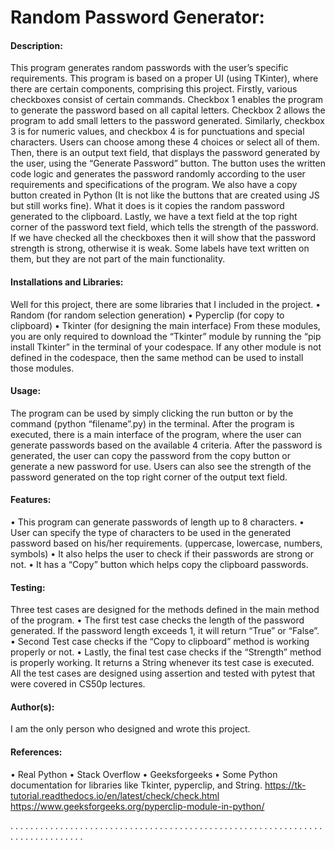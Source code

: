 # Random Password Generator:
#### Description:
This program generates random passwords with the user’s specific requirements. This program is based on a proper UI (using TKinter), where there are certain components, comprising this project.
Firstly, various checkboxes consist of certain commands. Checkbox 1 enables the program to generate the password based on all capital letters. Checkbox 2 allows the program to add small letters to the password generated. Similarly, checkbox 3 is for numeric values, and checkbox 4 is for punctuations and special characters. Users can choose among these 4 choices or select all of them.
Then, there is an output text field, that displays the password generated by the user, using the “Generate Password” button. The button uses the written code logic and generates the password randomly according to the user requirements and specifications of the program.
We also have a copy button created in Python (It is not like the buttons that are created using JS but still works fine). What it does is it copies the random password generated to the clipboard.
Lastly, we have a text field at the top right corner of the password text field, which tells the strength of the password. If we have checked all the checkboxes then it will show that the password strength is strong, otherwise it is weak.
Some labels have text written on them, but they are not part of the main functionality.

#### Installations and Libraries:
Well for this project, there are some libraries that I included in the project.
•	Random (for random selection generation)
•	Pyperclip (for copy to clipboard)
•	Tkinter (for designing the main interface)
From these modules, you are only required to download the “Tkinter” module by running the “pip install Tkinter” in the terminal of your codespace. If any other module is not defined in the codespace, then the same method can be used to install those modules.


#### Usage:
The program can be used by simply clicking the run button or by the command (python “filename”.py) in the terminal.
After the program is executed, there is a main interface of the program, where the user can generate passwords based on the available 4 criteria. After the password is generated, the user can copy the password from the copy button or generate a new password for use. Users can also see the strength of the password generated on the top right corner of the output text field.

#### Features:
•	This program can generate passwords of length up to 8 characters.
•	User can specify the type of characters to be used in the generated password based on his/her requirements. (uppercase, lowercase, numbers, symbols)
•	It also helps the user to check if their passwords are strong or not.
•	It has a “Copy” button which helps copy the clipboard passwords.


#### Testing:
Three test cases are designed for the methods defined in the main method of the program.
•	The first test case checks the length of the password generated. If the password length exceeds 1, it will return “True” or “False”.
•	Second Test case checks if the “Copy to clipboard” method is working properly or not.
•	Lastly, the final test case checks if the “Strength” method is properly working. It returns a String whenever its test case is executed.
All the test cases are designed using assertion and tested with pytest that were covered in CS50p lectures.

#### Author(s):
I am the only person who designed and wrote this project.



#### References:
•	Real Python
•	Stack Overflow
•	Geeksforgeeks
•	Some Python documentation for libraries like Tkinter, pyperclip, and String.
https://tk-tutorial.readthedocs.io/en/latest/check/check.html
	https://www.geeksforgeeks.org/pyperclip-module-in-python/

. . . . . . . . . . . . . . . . . . . . . . . . . . . . . . . . . . . . . . . . . . . . . . . . . . . . . . . . . . . . . . . . . . . . . . . . . . . . . .
